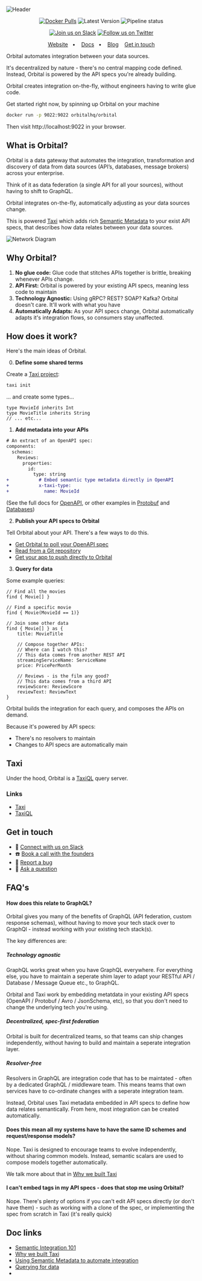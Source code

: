 ![Header](./github-banner.png)

<div align="center">


[![Docker Pulls](https://img.shields.io/docker/pulls/orbitalhq/orbital?style=for-the-badge)](https://hub.docker.com/r/orbitalhq/orbital)
![Latest Version](https://img.shields.io/badge/dynamic/xml.svg?label=Latest&url=http%3A%2F%2Frepo.orbitalhq.com%2Frelease%2Fio%2Fvyne%2Fplatform%2Fmaven-metadata.xml&query=%2F%2Frelease&colorB=green&prefix=v&style=for-the-badge&)
![Pipeline status](https://gitlab.com/vyne/vyne/badges/develop/pipeline.svg?style=flat-square)
</div>

<div align="center">

[![Join us on Slack](https://img.shields.io/badge/Slack-chat%20with%20us-%235865F2?style=for-the-badge&logo=slack&logoColor=%23fff)](https://join.slack.com/t/orbitalapi/shared_invite/zt-697laanr-DHGXXak5slqsY9DqwrkzHg)
[![Follow us on Twitter](https://img.shields.io/badge/Follow-@orbitalapi-%235865F2?style=for-the-badge&logo=twitter&logoColor=white)](https://twitter.com/orbitalapi)
</div>

<div align="center">

[Website](https://orbitalhq.com)&nbsp;&nbsp;&nbsp;•&nbsp;&nbsp;&nbsp;
[Docs](https://orbitalhq.com/docs)&nbsp;&nbsp;&nbsp;•&nbsp;&nbsp;&nbsp;
[Blog](https://orbitalhq.com/blog)&nbsp;&nbsp;&nbsp;
[Get in touch](#)

</div>

Orbital automates integration between your data sources. 

It's decentralized by nature - there's no central mapping code defined.
Instead, Orbital is powered by the API specs you're already building.

Orbital creates integration on-the-fly, without engineers having to write glue code.

Get started right now, by spinning up Orbital on your machine

```bash
docker run -p 9022:9022 orbitalhq/orbital
```

Then visit http://localhost:9022 in your browser.

## What is Orbital?
Orbital is a data gateway that automates the integration, transformation and discovery of data from data sources (API’s, databases, message brokers) across your enterprise.

Think of it as data federation (a single API for all your sources), without having to shift to GraphQL.

Orbital integrates on-the-fly, automatically adjusting as your data sources change.

This is powered [Taxi](https://github.com/taxilang/taxilang) which adds rich [Semantic Metadata](https://orbitalhq.com/blog/2023-05-22-semantic-metadata-101) to your exist API specs, that describes how data relates between your data sources.

![Network Diagram](./network-diagram.png)

## Why Orbital?
1. **No glue code:** Glue code that stitches APIs together is brittle, breaking whenever APIs change.
2. **API First:** Orbital is powered by your existing API specs, meaning less code to maintain
3. **Technology Agnostic:** Using gRPC? REST? SOAP? Kafka? Orbital doesn't care. It'll work with what you have
4. **Automatically Adapts:** As your API specs change, Orbital automatically adapts it's integration flows, so consumers stay unaffected.

## How does it work?
Here's the main ideas of Orbital.

0. **Define some shared terms**

Create a [Taxi project](https://taxilang.org/taxi-cli/intro/):

```bash
taxi init
```

... and create some types...

```taxi
type MovieId inherits Int
type MovieTitle inherits String
// ... etc...
```


1. **Add metadata into your APIs**
   
```diff
# An extract of an OpenAPI spec:
components:
  schemas:
    Reviews:
      properties:
        id:
          type: string
+           # Embed semantic type metadata directly in OpenAPI
+           x-taxi-type:
+             name: MovieId

```   

(See the full docs for [OpenAPI](https://orbitalhq.com/docs/describing-data-sources/open-api), or other examples in [Protobuf](https://orbitalhq.com/docs/describing-data-sources/protobuf) and [Databases](https://orbitalhq.com/docs/describing-data-sources/databases))

2. **Publish your API specs to Orbital**

Tell Orbital about your API.  There's a few ways to do this.

 * [Get Orbital to poll your OpenAPI spec](https://orbitalhq.com/docs/describing-data-sources/open-api#publishing-open-api-specs-to-orbital)
 * [Read from a Git repository](https://orbitalhq.com/docs/connecting-data-sources/connecting-a-git-repo)
 * [Get your app to push directly to Orbital](https://orbitalhq.com/docs/connecting-data-sources/overview#pushing-updates-on-startup)

3. **Query for data**

Some example queries:
```taxi
// Find all the movies
find { Movie[] }

// Find a specific movie
find { Movie(MovieId == 1)}

// Join some other data
find { Movie[] } as {
    title: MovieTitle

    // Compose together APIs:
    // Where can I watch this?
    // This data comes from another REST API
    streamingServiceName: ServiceName
    price: PricePerMonth

    // Reviews - is the film any good?
    // This data comes from a third API
    reviewScore: ReviewScore
    reviewText: ReviewText
}
```

Orbital builds the integration for each query, and composes the APIs on demand.

Because it's powered by API specs:
 * There's no resolvers to maintain
 * Changes to API specs are automatically main

## Taxi
Under the hood, Orbital is a [TaxiQL](https://docs.taxilang.org/language-reference/querying-with-taxiql/) query server.

### Links
 * [Taxi](https://taxilang.org)
 * [TaxiQL](https://docs.taxilang.org/language-reference/querying-with-taxiql/) 

## Get in touch
 * 💬 [Connect with us on Slack](https://join.slack.com/t/orbitalapi/shared_invite/zt-697laanr-DHGXXak5slqsY9DqwrkzHg)
 * ☎️ [Book a call with the founders](https://calendar.google.com/calendar/u/0/appointments/schedules/AcZssZ0ihMtHrlqo-9Zu2041JizUvJv-rk8m2l88UtiTI14c-dtv8ZVrnd_p1dLnmMyFFKc1tAF2ig41)
 * 🐞 [Report a bug](https://github.com/orbitalapi/orbital/issues)
 * 🙋 [Ask a question](https://github.com/orbitalapi/orbital/discussions)


## FAQ's

#### How does this relate to GraphQL?
Orbital gives you many of the benefits of GraphQL (API federation, custom response schemas), without having to move your tech stack over to GraphQl - instead working with your existing tech stack(s).

The key differences are:

##### Technology agnostic
GraphQL works great when you have GraphQL everywhere.  For everything else, you have to maintain a seperate shim layer to adapt your RESTful API / Database / Message Queue etc., to GraphQL.

Orbital and Taxi work by embedding metatdata in your existing API specs (OpenAPI / Protobuf / Avro / JsonSchema, etc), so that you don't need to change the underlying tech you're using.

##### Decentralized, spec-first federation
Orbital is built for decentralized teams, so that teams can ship changes independently, without having to build and maintain a seperate integration layer.

##### Resolver-free
Resolvers in GraphQL are integration code that has to be maintated - often by a dedicated GraphQL / middleware team.  This means teams that own services have to co-ordinate changes with a seperate integration team.

Instead, Orbital uses Taxi metadata embedded in API specs to define how data relates semantically.  From here, most integration can be created automatically.

#### Does this mean all my systems have to have the same ID schemes and request/response models?
Nope. Taxi is designed to encourage teams to evolve independently, without sharing common models.  Instead, semantic scalars are used to compose models together automatically.

We talk more about that in [Why we built Taxi](https://orbitalhq.com/blog/2023-05-12-why-we-created-taxi)

#### I can't embed tags in my API specs - does that stop me using Orbital?
Nope. There's plenty of options if you can't edit API specs directly (or don't have them) - such as working with a clone of the spec,
or implementing the spec from scratch in Taxi (it's really quick)

## Doc links

 * [Semantic Integration 101](https://orbitalhq.com/blog/2023-05-22-semantic-metadata-101)
 * [Why we built Taxi](https://orbitalhq.com/blog/2023-05-12-why-we-created-taxi)
 * [Using Semantic Metadata to automate integration](https://orbitalhq.com/blog/2023-01-16-using-semantic-metadata)
 * [Querying for data](https://orbitalhq.com/docs/querying/writing-queries)
 * 
